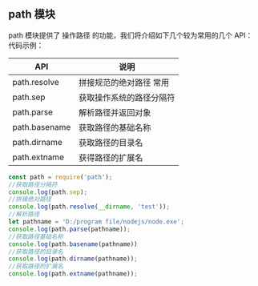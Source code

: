 ## path 模块

path 模块提供了 操作路径 的功能，我们将介绍如下几个较为常用的几个 API：
代码示例：

|API |说明|
| ---- | ---- |
|path.resolve |拼接规范的绝对路径 常用|
|path.sep |获取操作系统的路径分隔符|
|path.parse |解析路径并返回对象|
|path.basename |获取路径的基础名称|
|path.dirname |获取路径的目录名|
|path.extname |获得路径的扩展名|


```js
const path = require('path');
//获取路径分隔符
console.log(path.sep);
//拼接绝对路径
console.log(path.resolve(__dirname, 'test'));
//解析路径
let pathname = 'D:/program file/nodejs/node.exe';
console.log(path.parse(pathname));
//获取路径基础名称
console.log(path.basename(pathname))
//获取路径的目录名
console.log(path.dirname(pathname));
//获取路径的扩展名
console.log(path.extname(pathname));
```

